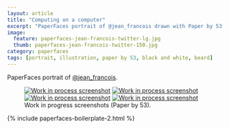 ```yaml
---
layout: article
title: "Computing on a computer"
excerpt: "PaperFaces portrait of @jean_francois drawn with Paper by 53 on an iPad."
image: 
  feature: paperfaces-jean-francois-twitter-lg.jpg
  thumb: paperfaces-jean-francois-twitter-150.jpg
category: paperfaces
tags: [portrait, illustration, paper by 53, black and white, beard]
---
```


PaperFaces portrait of [@jean_francois](http://twitter.com/jean_francois).

<figure class="half">
	<a href="{{ site.url }}/images/paperfaces-jean-francois-process-1-lg.jpg"><img src="{{ site.url }}/images/paperfaces-jean-francois-process-1-600.jpg" alt="Work in process screenshot"></a>
	<a href="{{ site.url }}/images/paperfaces-jean-francois-process-2-lg.jpg"><img src="{{ site.url }}/images/paperfaces-jean-francois-process-2-600.jpg" alt="Work in process screenshot"></a>
	<a href="{{ site.url }}/images/paperfaces-jean-francois-process-3-lg.jpg"><img src="{{ site.url }}/images/paperfaces-jean-francois-process-3-600.jpg" alt="Work in process screenshot"></a>
	<a href="{{ site.url }}/images/paperfaces-jean-francois-process-4-lg.jpg"><img src="{{ site.url }}/images/paperfaces-jean-francois-process-4-600.jpg" alt="Work in process screenshot"></a>
	<figcaption>Work in progress screenshots (Paper by 53).</figcaption>
</figure>

{% include paperfaces-boilerplate-2.html %}
